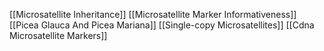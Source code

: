 [[Microsatellite Inheritance]]
[[Microsatellite Marker Informativeness]]
[[Picea Glauca And Picea Mariana]]
[[Single-copy Microsatellites]]
[[Cdna Microsatellite Markers]]
